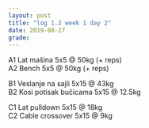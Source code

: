 ```yaml
---
layout: post
title: "log 1.2 week 1 day 2"
date: 2019-08-27
grade:
---
```


A1 Lat mašina 5x5 @ 50kg (+ reps)   
A2 Bench 5x5 @ 50kg (+ reps)   

B1 Veslanje na sajli 5x15 @ 43kg  
B2 Kosi potisak bučicama 5x15 @ 12.5kg    

C1 Lat pulldown 5x15 @ 18kg                
C2 Cable crossover 5x15 @ 9kg      
